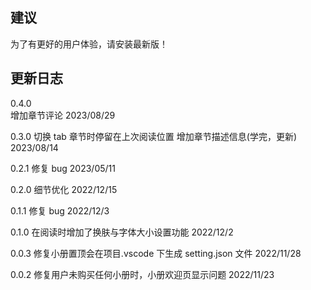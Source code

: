 ## 建议

为了有更好的用户体验，请安装最新版！

## 更新日志

0.4.0  
增加章节评论
2023/08/29

0.3.0
切换 tab 章节时停留在上次阅读位置
增加章节描述信息(学完，更新)
2023/08/14

0.2.1
修复 bug
2023/05/11

0.2.0
细节优化
2022/12/15

0.1.1
修复 bug
2022/12/3

0.1.0
在阅读时增加了换肤与字体大小设置功能
2022/12/2

0.0.3
修复小册置顶会在项目.vscode 下生成 setting.json 文件
2022/11/28

0.0.2
修复用户未购买任何小册时，小册欢迎页显示问题
2022/11/23
